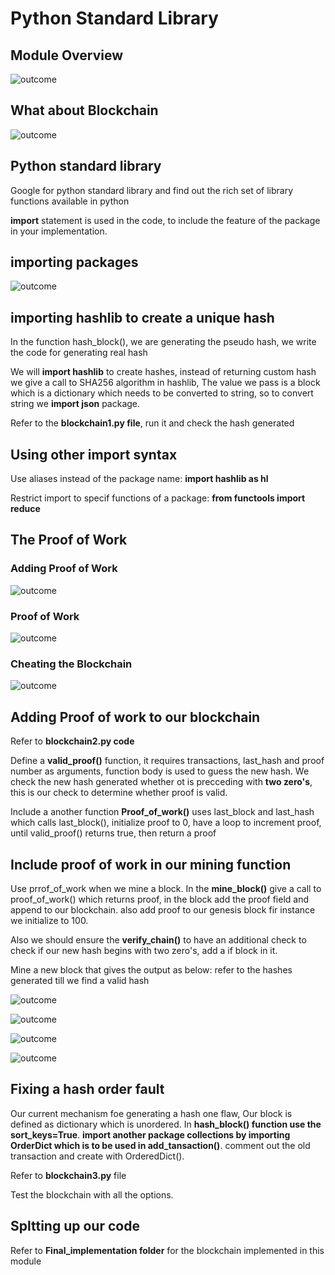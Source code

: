# Python Standard Library

## Module Overview

![outcome](./01.JPG)

## What about Blockchain

![outcome](./02.JPG)

## Python standard library

Google for python standard library and find out the rich set of library functions available in python

**import** statement is used in the code, to include the feature of the package in your implementation.

## importing packages

![outcome](./03.JPG)

## importing hashlib to create a unique hash

In the function hash_block(), we are generating the pseudo hash, we write the code for generating real hash

We will **import hashlib** to create hashes, instead of returning custom hash we give a call to SHA256 algorithm in hashlib, The value we pass is a block which is a dictionary which needs to be converted to string, so to convert string we **import json** package.

Refer to the **blockchain1.py file**, run it and check the hash generated

## Using other import syntax

Use aliases instead of the package name: **import hashlib as hl**

Restrict import to specif functions of a package: **from functools import reduce**

## The Proof of Work

### Adding Proof of Work

![outcome](./04.JPG)

### Proof of Work

![outcome](./05.JPG)

### Cheating the Blockchain

![outcome](./06.JPG)

## Adding Proof of work to our blockchain

Refer to **blockchain2.py code**

Define a **valid_proof()** function, it requires transactions, last_hash and proof number as arguments, function body is used to guess the new hash. We check the new hash generated whether ot is precceding with **two zero's**, this is our check to determine whether proof is valid.

Include a another function **Proof_of_work()** uses last_block and last_hash which calls last_block(), initialize proof to 0, have a loop to increment proof, until valid_proof() returns true, then return a proof

## Include proof of work in our mining function

Use prrof_of_work when we mine a block. In the **mine_block()** give a call to proof_of_work() which returns proof, in the block add the proof field and append to our blockchain. also add proof to our genesis block fir instance we initialize to 100.

Also we should ensure the **verify_chain()** to have an additional check to check if our new hash begins with two zero's, add a if block in it.

Mine a new block that gives the output as below: refer to the hashes generated till we find a valid hash

![outcome](./07.JPG)

![outcome](./08.JPG)

![outcome](./09.JPG)

![outcome](./10.JPG)

## Fixing a hash order fault

Our current mechanism foe generating a hash one flaw, Our block is defined as dictionary which is unordered. In **hash_block() function use the sort_keys=True**. **import another package collections by importing OrderDict which is to be used in add_tansaction()**. comment out the old transaction and create with OrderedDict().

Refer to **blockchain3.py** file

Test the blockchain with all the options.

## Spltting up our code

Refer to **Final_implementation folder** for the blockchain implemented in this module








